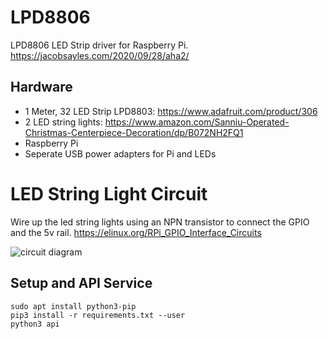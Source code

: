 # LPD8806
LPD8806 LED Strip driver for Raspberry Pi.
https://jacobsayles.com/2020/09/28/aha2/

## Hardware
- 1 Meter, 32 LED Strip LPD8803:  https://www.adafruit.com/product/306
- 2 LED string lights:  https://www.amazon.com/Sanniu-Operated-Christmas-Centerpiece-Decoration/dp/B072NH2FQ1
- Raspberry Pi
- Seperate USB power adapters for Pi and LEDs

# LED String Light Circuit
Wire up the led string lights using an NPN transistor to connect the GPIO and the 5v rail.
https://elinux.org/RPi_GPIO_Interface_Circuits

![circuit diagram](https://raw.githubusercontent.com/jsayles/LightPi/master/docs/npn_switch.png?raw=true)

## Setup and API Service
```
sudo apt install python3-pip
pip3 install -r requirements.txt --user
python3 api
```
